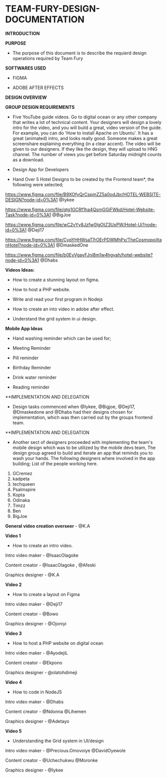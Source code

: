 # TEAM-FURY-DESIGN-DOCUMENTATION #

   **INTRODUCTION**


**PURPOSE**


 - The purpose of this document is to describe the requierd design operations required by Team Fury
 
 
**SOFTWARES USED**

- FIGMA


- ADOBE AFTER EFFECTS

**DESIGN OVERVIEW**

**GROUP DESIGN REQUIREMENTS**


- Five YouTube guide videos. Go to digital ocean or any other company that writes a lot of technical content. Your designers will design a lovely intro for the video, and you will build a great, video version of the guide. For example, you can do 'How to install Apache on Ubuntu'. It has a great (animated) intro, and looks really good. Someone makes a great screenshare explaining everything (in a clear accent). The video will be given to our designers. If they like the design, they will upload to HNG channel. The number of views you get before Saturday midnight counts as a download.



- Design App for Developers



- Hand Over 5 Hotel Designs to be created by the Frontend team*, the following were selected;



https://www.figma.com/file/B9XOfyQrCspmZZ5a0odJbr/HOTEL-WEBSITE-DESIGN?node-id=0%3A1 @Iykee

https://www.figma.com/file/qtg1GCRf1ha4QsmGGiFWkd/Hotel-Website-Task?node-id=0%3A1 @BigJoe

https://www.figma.com/file/wC2vYy8Jzfw0lgOtZ3UxPW/Hotel-Ui?node-id=0%3A1 @Deji17

https://www.figma.com/file/CypYHHWsaT7rOErPDWMhPx/TheCosmopoiltanHotel?node-id=0%3A1 @DmaskedOne

https://www.figma.com/file/b0EyVgayFJni8m1w4hgyah/hotel-website?node-id=0%3A1 @Dhabs



**Videos Ideas:**

- How to create a stunning layout on figma.

- How to host a PHP website.

- Write and read your first program in Nodejs
- How to create an into video in adobe after effect.

- Understand the grid system in ui design.


**Mobile App Ideas**


- Hand washing reminder which can be used for;

- Meeting Reminder

- Pill reminder

- Birthday Reminder

- Drink water reminder

- Reading reminder


**IMPLEMENTATION AND DELEGATION

- Design tasks commenced when @Iykee, @Bigjoe, @Deji17, @Dmaskedone and @Dhabs had their designs chosen for implementation, which was     then carried out by the groups frontend team.

 
**IMPLEMENTATION AND DELEGATION


- Another sect of designers proceeded with implementing the team's mobile design which was to be utilized by the mobile devs team, The     design group agreed to build and iterate an app that reminds you to wash your hands. The following designers where involved in the app   building; List of the people working here. 

 1. GCremez
 2. kadpeta
 3. techqueen
 4. Psalmspire
 5. Kopta
 6. Odinaka
 7. Timzz
 8. Ben
 9. BigJoe
 
 **General video creation overseer** - @K.A
 
 **Video 1**
- How to create an intro video.

Intro video maker - @IsaacOlagoke 

Content creator - @IsaacOlagoke , @Afeski

Graphics designer - @K.A


**Video 2**
- How to create a layout on Figma

Intro video maker - @Deji17

Content creator - @Bowo

Graphics designer - @Ojoniyi



 **Video 3**
- How to host a PHP website on digital ocean

Intro video maker - @AyodejiL

Content creator - @Ekpono

Graphics designer - @olatohdimeji



 **Video 4**
- How to code in NodeJS

Intro video maker - @Dhabs

Content creator - @Ndonna @Lihemen

Graphics designer - @Adetayo



 **Video 5**
- Understanding the Grid system in UI/design

Intro video maker - @Precious.Omovoiye @DavidOyewole

Content creator - @Uchechukwu @Moronke

Graphics designer - @Iykee








